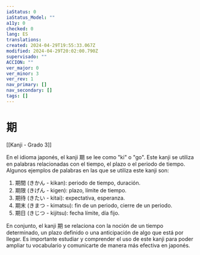 ```yaml
---
iaStatus: 0
iaStatus_Model: ""
a11y: 0
checked: 0
lang: ES
translations: 
created: 2024-04-29T19:55:33.067Z
modified: 2024-04-29T20:02:00.790Z
supervisado: ""
ACCION: ""
ver_major: 0
ver_minor: 3
ver_rev: 1
nav_primary: []
nav_secondary: []
tags: []
---
```

# 期

[[Kanji - Grado 3]]

En el idioma japonés, el kanji 期 se lee como "ki" o "go". Este kanji se utiliza en palabras relacionadas con el tiempo, el plazo o el periodo de tiempo. Algunos ejemplos de palabras en las que se utiliza este kanji son:

1. 期間 (きかん - kikan): periodo de tiempo, duración.
2. 期限 (きげん - kigen): plazo, límite de tiempo.
3. 期待 (きたい - kitai): expectativa, esperanza.
4. 期末 (きまつ - kimatsu): fin de un periodo, cierre de un periodo.
5. 期日 (きじつ - kijitsu): fecha límite, día fijo.

En conjunto, el kanji 期 se relaciona con la noción de un tiempo determinado, un plazo definido o una anticipación de algo que está por llegar. Es importante estudiar y comprender el uso de este kanji para poder ampliar tu vocabulario y comunicarte de manera más efectiva en japonés.
